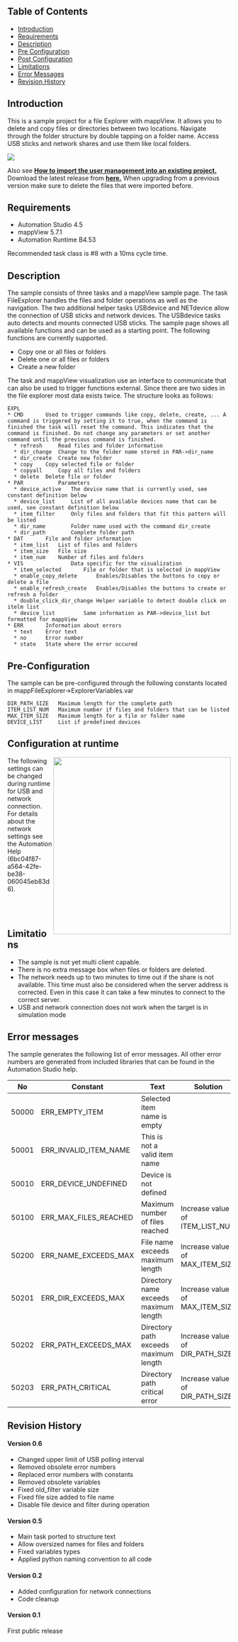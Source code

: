 ## Table of Contents
* [Introduction](#Introduction)
* [Requirements](#Requirements)
* [Description](#Description)
* [Pre Configuration](#Pre-Configuration)
* [Post Configuration](#Post-Configuration)
* [Limitations](#Limitations)
* [Error Messages](#Errors)
* [Revision History](#Revision-History)

<a name="Introduction"></a>
## Introduction
This is a sample project for a file Explorer with mappView. It allows you to delete and copy files or directories between two locations. Navigate through the folder structure by double tapping on a folder name. Access USB sticks and network shares and use them like local folders.

![](Logical/mappView/Resources/Media/screenshot_main.png)

Also see [**How to import the user management into an existing project.**](Logical/mappFileExplorer/HowToImport.pdf) Download the latest release from [**here.**](../../releases) When upgrading from a previous version make sure to delete the files that were imported before.

<a name="Requirements"></a>
## Requirements
* Automation Studio 4.5
* mappView 5.7.1
* Automation Runtime B4.53

Recommended task class is #8 with a 10ms cycle time.

<a name="Description"></a>
## Description
The sample consists of three tasks and a mappView sample page. The task FileExplorer handles the files and folder operations as well as the navigation. The two additional helper tasks USBdevice and NETdevice allow the connection of USB sticks and network devices. The USBdevice tasks auto detects and mounts connected USB sticks. The sample page shows all available functions and can be used as a starting point. The following functions are currently supported.

* Copy one or all files or folders
* Delete one or all files or folders
* Create a new folder

The task and mappView visualization use an interface to communicate that can also be used to trigger functions external. Since there are two sides in the file explorer most data exists twice. The structure looks as follows:

	EXPL
	* CMD		Used to trigger commands like copy, delete, create, ... A command is triggered by setting it to true, when the command is finished the task will reset the command. This indicates that the command is finished. Do not change any parameters or set another command until the previous command is finished. 
	  * refresh 	Read files and folder information
	  * dir_change 	Change to the folder name stored in PAR->dir_name
	  * dir_create 	Create new folder
	  * copy 	Copy selected file or folder
	  * copyall 	Copy all files and folders
	  * delete 	Delete file or folder
	* PAR 			Parameters
	  * device_active 	The device name that is currently used, see constant definition below
	  * device_list 	List of all available devices name that can be used, see constant definition below
	  * item_filter 	Only files and folders that fit this pattern will be listed
	  * dir_name 		Folder name used with the command dir_create
	  * dir_path 		Complete folder path 
	* DAT		File and folder information
	  * item_list	List of files and folders
	  * item_size	File size
	  * item_num	Number of files and folders
	* VIS				Data specific for the visualization
	  * item_selected		File or folder that is selected in mappView
	  * enable_copy_delete		Enables/Disables the buttons to copy or delete a file
	  * enable_refresh_create	Enables/Disables the buttons to create or refresh a folder
	  * double_click_dir_change	Helper variable to detect double click on itelm list
	  * device_list			Same information as PAR->device_list but formatted for mappView  
	* ERR		Information about errors
	  * text	Error text
	  * no		Error number
	  * state	State where the error occured

<a name="Pre-Configuration"></a>
## Pre-Configuration
The sample can be pre-configured through the following constants located in mappFileExplorer->ExplorerVariables.var

	DIR_PATH_SIZE 	Maximum length for the complete path
	ITEM_LIST_NUM 	Maximum number if files and folders that can be listed
	MAX_ITEM_SIZE 	Maximum length for a file or folder name
	DEVICE_LIST   	List if predefined devices

<a name="Post-Configuration"></a>
## Configuration at runtime
<img align="right" src="Logical/mappView/Resources/Media/screenshot_cfg.png" alt="" width="400"/>

The following settings can be changed during runtime for USB and network connection. For details about the network settings see the Automation Help (6bc04f87-a564-42fe-be38-060045eb83d6).
<br/><br/><br/><br/>

<a name="Limitations"></a>
## Limitations
* The sample is not yet multi client capable.
* There is no extra message box when files or folders are deleted.
* The network needs up to two minutes to time out if the share is not available. This time must also be considered when the server address is corrected. Even in this case it can take a few minutes to connect to the correct server.
* USB and network connection does not work when the target is in simulation mode

<a name="Errors"></a>
## Error messages
The sample generates the following list of error messages. All other error numbers are generated from included libraries that can be found in the Automation Studio help.

| No | Constant | Text | Solution
|---|---|---|---|
| 50000 | ERR_EMPTY_ITEM | Selected item name is empty |  |
| 50001 | ERR_INVALID_ITEM_NAME | This is not a valid item name |  |
| 50010 | ERR_DEVICE_UNDEFINED | Device is not defined |  |
| 50100 | ERR_MAX_FILES_REACHED | Maximum number of files reached | Increase value of ITEM_LIST_NUN |
| 50200 | ERR_NAME_EXCEEDS_MAX | File name exceeds maximum length | Increase value of MAX_ITEM_SIZE |
| 50201 | ERR_DIR_EXCEEDS_MAX | Directory name exceeds maximum length | Increase value of MAX_ITEM_SIZE |
| 50202 | ERR_PATH_EXCEEDS_MAX | Directory path exceeds maximum length| Increase value of DIR_PATH_SIZE |
| 50203 | ERR_PATH_CRITICAL | Directory path critical error | Increase value of DIR_PATH_SIZE |	

<a name="Revision-History"></a>
## Revision History

#### Version 0.6
- Changed upper limit of USB polling interval
- Removed obsolete error numbers
- Replaced error numbers with constants
- Removed obsolete variables
- Fixed old_filter variable size
- Fixed file size added to file name
- Disable file device and filter during operation

#### Version 0.5
- Main task ported to structure text
- Allow oversized names for files and folders
- Fixed variables types
- Applied python naming convention to all code

#### Version 0.2
- Added configuration for network connections
- Code cleanup

#### Version 0.1
First public release

